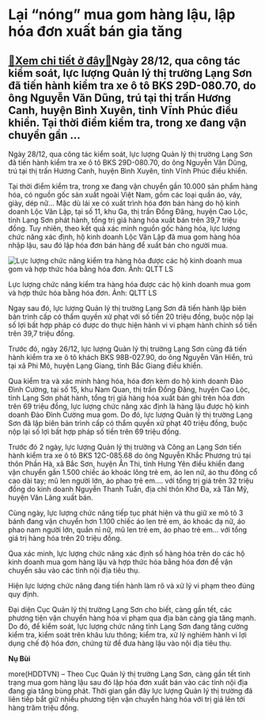 Lại “nóng” mua gom hàng lậu, lập hóa đơn xuất bán gia tăng
==========================================================

[:gift:Xem chi tiết ở đây:gift:](https://hddtvn.com/lai-nong-mua-gom-hang-lau-lap-hoa-don-xuat-ban-gia-tang/)Ngày 28/12, qua công tác kiểm soát, lực lượng Quản lý thị trường Lạng Sơn đã tiến hành kiểm tra xe ô tô BKS 29D-080.70, do ông Nguyễn Văn Dũng, trú tại thị trấn Hương Canh, huyện Bình Xuyên, tỉnh Vĩnh Phúc điều khiển. Tại thời điểm kiểm tra, trong xe đang vận chuyển gần …
--------------------------------------------------------------------------------------------------------------------------------------------------------------------------------------------------------------------------------------------------------------------------------


Ngày 28/12, qua công tác kiểm soát, lực lượng Quản lý thị trường Lạng Sơn đã tiến hành kiểm tra xe ô tô BKS 29D-080.70, do ông Nguyễn Văn Dũng, trú tại thị trấn Hương Canh, huyện Bình Xuyên, tỉnh Vĩnh Phúc điều khiển.


Tại thời điểm kiểm tra, trong xe đang vận chuyển gần 10.000 sản phẩm hàng hóa, có nguồn gốc sản xuất ngoài Việt Nam, gồm các loại quần áo, váy, giày, dép nữ… Mặc dù lái xe có xuất trình hóa đơn bán hàng do hộ kinh doanh Lộc Văn Lập, tại số 11, khu Ga, thị trấn Đồng Đăng, huyện Cao Lộc, tỉnh Lạng Sơn phát hành, tổng trị giá hàng hóa xuất bán trên 39,7 triệu đồng. Tuy nhiên, theo kết quả xác minh nguồn gốc hàng hóa, lực lượng chức năng xác định, hộ kinh doanh Lộc Văn Lập đã mua gom hàng hóa nhập lậu, sau đó lập hóa đơn bán hàng để xuất bán cho người mua.





![Lực lượng chức năng kiểm tra hàng hóa được các hộ kinh doanh mua gom và hợp thức hóa bằng hóa đơn. Ảnh: QLTT LS](https://hddtvn.com/wp-content/uploads/2021/01/4118_IMG_6360.jpg "Lực lượng chức năng kiểm tra hàng hóa được các hộ kinh doanh mua gom và hợp thức hóa bằng hóa đơn. Ảnh: QLTT LS")


Lực lượng chức năng kiểm tra hàng hóa được các hộ kinh doanh mua gom và hợp thức hóa bằng hóa đơn. Ảnh: QLTT LS



Ngay sau đó, lực lượng Quản lý thị trường Lạng Sơn đã tiến hành lập biên bản trình cấp có thẩm quyền xử phạt với số tiền 20 triệu đồng, buộc nộp lại số lợi bất hợp pháp có được do thực hiện hành vi vi phạm hành chính số tiền trên 39,7 triệu đồng.


Trước đó, ngày 26/12, lực lượng Quản lý thị trường Lạng Sơn cũng đã tiến hành kiểm tra xe ô tô khách BKS 98B-027.90, do ông Nguyễn Văn Hiển, trú tại xã Phi Mô, huyện Lạng Giang, tỉnh Bắc Giang điều khiển.


Qua kiểm tra và xác minh hàng hóa, hóa đơn kèm do hộ kinh doanh Đào Đình Cường, tại số 15, khu Nam Quan, thị trấn Đồng Đăng, huyện Cao Lộc, tỉnh Lạng Sơn phát hành, tổng trị giá hàng hóa xuất bán ghi trên hóa đơn trên 69 triệu đồng, lực lượng chức năng xác định là hàng lậu được hộ kinh doanh Đào Đình Cường mua gom. Do đó, lực lượng Quản lý thị trường Lạng Sơn đã lập biên bản trình cấp có thẩm quyền xử phạt 40 triệu đồng, buộc nộp lại số lợi bất hợp pháp số tiền trên 69 triệu đồng.


Trước đó 2 ngày, lực lượng Quản lý thị trường và Công an Lạng Sơn tiến hành kiểm tra xe ô tô BKS 12C-085.68 do ông Nguyễn Khắc Phương trú tại thôn Phần Hà, xã Bắc Sơn, huyện Ân Thi, tỉnh Hưng Yên điều khiển đang vận chuyển gần 1.500 chiếc áo khoác lông trẻ em, áo len nữ, áo thu đông cổ cao dài tay; mũ len người lớn, áo phao trẻ em…. với tổng trị giá trên 32 triệu đồng do kinh doanh Nguyễn Thanh Tuấn, địa chỉ thôn Khơ Đa, xã Tân Mỹ, huyện Văn Lãng xuất bán.


Cùng ngày, lực lượng chức năng tiếp tục phát hiện và thu giữ xe mô tô 3 bánh đang vận chuyển hơn 1.100 chiếc áo len trẻ em, áo khoác dạ nữ, áo phao nam người lớn, quần nỉ nữ, mũ len trẻ em, áo phao trẻ em… với tổng giá trị hàng hóa trên 20 triệu đồng.


Qua xác minh, lực lượng chức năng xác định số hàng hóa trên do các hộ kinh doanh mua gom hàng lậu và hợp thức hóa bằng hóa đơn để vận chuyển sâu vào các tỉnh nội địa tiêu thụ.


Hiện lực lượng chức năng đang tiến hành làm rõ và xử lý vi phạm theo đúng quy định.


Đại diện Cục Quản lý thị trường Lạng Sơn cho biết, càng gần tết, các phương tiện vận chuyển hàng hóa vi phạm qua địa bàn càng gia tăng mạnh. Do đó, để kiểm soát, lực lượng chức năng tỉnh Lạng Sơn đang tăng cường kiểm tra, kiểm soát trên khâu lưu thông; kiểm tra, xử lý nghiêm hành vi lợi dụng chế độ hóa đơn, chứng từ để đưa hàng lậu vào nội địa tiêu thụ.




**Nụ Bùi**



more(HDDTVN) – Theo Cục Quản lý thị trường Lạng Sơn, càng gần tết tình trạng mua gom hàng lậu sau đó lập hóa đơn xuất bán vào các tỉnh nội địa đang gia tăng bùng phát. Thời gian gần đây lực lượng Quản lý thị trường đã liên tiếp bắt giữ nhiều phương tiện vận chuyển hàng hóa với trị giá lên tới hàng trăm triệu đồng.

